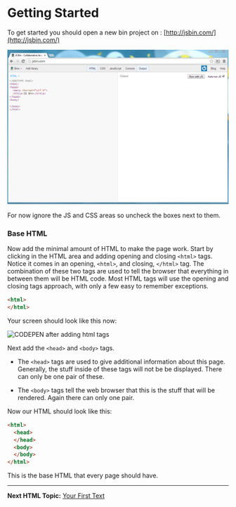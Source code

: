 # Getting Started

To get started you should open a new bin project on : [http://jsbin.com/](http://jsbin.com/)

![JS Bin empty bin](https://github.com/TriValleyCoderDojo/beginner-web/blob/master/screenshots/js_bin_start.PNG)

For now ignore the JS and CSS areas so uncheck the boxes next to them.


### Base HTML 

Now add the minimal amount of HTML to make the page work. Start by clicking in the HTML area and adding opening and closing `<html>` tags.  Notice it comes in an opening, `<html>`, and closing, `</html>` tag.  The combination of these two tags are used to tell the browser that everything in between them will be HTML code.  Most HTML tags will use the opening and closing tags approach, with only a few easy to remember exceptions.  

```html
<html>
</html>
```

Your screen should look like this now:

![CODEPEN after adding html tags](http://cl.ly/image/1y1H1M1n2r1m/content#.png)

Next add the `<head>` and `<body>` tags. 

* The `<head>` tags are used to give additional information about this page.  Generally, the stuff inside of these tags will not be be displayed.  There can only be one pair of these.  

* The `<body>` tags tell the web browser that this is the stuff that will be rendered.  Again there can only one pair. 

Now our HTML should look like this:

```html
<html>
  <head>
  </head>
  <body>
  </body>
</html>
```

This is the base HTML that every page should have.  

----------------------------

**Next HTML Topic:** [Your First Text](https://github.com/TriValleyCoderDojo/beginner-web/tree/master/session1/02-first_text)

